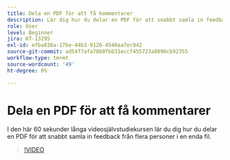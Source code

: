 ```yaml
---
title: Dela en PDF för att få kommentarer
description: Lär dig hur du delar en PDF för att snabbt samla in feedback från flera personer i en enda fil
role: User
level: Beginner
jira: KT-13295
exl-id: efba836a-17be-44b3-9126-4540aa7ec942
source-git-commit: ad54f7afa78b0fbb31eccf455723a8890cb92355
workflow-type: tm+mt
source-wordcount: '49'
ht-degree: 0%

---
```


# Dela en PDF för att få kommentarer

I den här 60 sekunder långa videosjälvstudiekursen lär du dig hur du delar en PDF för att snabbt samla in feedback från flera personer i en enda fil.

>[!VIDEO](https://video.tv.adobe.com/v/340769?quality=12&learn=on&hidetitle=true)
